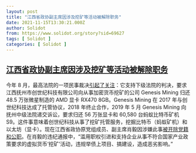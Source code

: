 ```yaml
---
layout: post
title: "江西省政协副主席因涉及挖矿等活动被解除职务"
date: 2021-11-15T13:30:21.000Z
author: Solidot
from: https://www.solidot.org/story?sid=69627
tags: [ Solidot ]
categories: [ Solidot ]
---
```

<!--1636983021000-->
[江西省政协副主席因涉及挖矿等活动被解除职务](https://www.solidot.org/story?sid=69627)
------

<div>
今年 8 月，最高法院的一项民事裁决<a href="https://www.solidot.org/story?sid=68745">引起了关注</a>：它支持下级法院的判决，要求江西抚州市创世纪科技有限公司向从事加密货币挖矿的公司 Genesis Mining 归还 48.5 万张微星制造的 AMD 显卡 RX470 8GB。Genesis Mining 在 2017 年与创世纪科技达成了托管协议，2018 年终止合作，2019 年 5 月 Genesis Mining 向抚州中级法院递交诉讼，要求归还 56 万张显卡和 60,580 台蚂蚁比特币矿机 S9。这件事意味着创世纪科技从事了挖矿托管服务，挖掘比特币（蚂蚁矿机）和以太坊（显卡）。现在江西省政协原党组成员、副主席肖毅因涉嫌此事<a href="https://www.163.com/dy/article/GOQ6V4DA0552F5RG.html" target="_blank">被开除党籍和公职</a>。在肖毅的违纪通报中，“滥用职权引进和支持企业从事不符合国家产业政策要求的虚拟货币‘挖矿’活动，违规举债上项目、搞建设，造成恶劣影响。”
</div>
